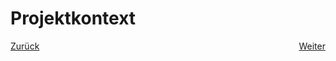 # Projektkontext

<div style="display: flex; justify-content: space-between;">
  <a href="./">Zurück</a>
  <a href="../projektziel">Weiter</a>
</div>
